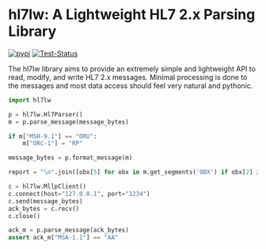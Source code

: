 # hl7lw: A Lightweight HL7 2.x Parsing Library

[![pypi](https://img.shields.io/pypi/v/hl7lw)](https://pypi.org/project/hl7lw/)
[![Test-Status](https://github.com/acv/hl7lw/actions/workflows/python-app.yml/badge.svg?branch=main)](https://github.com/acv/hl7lw/actions/workflows/python-app.yml)

The hl7lw library aims to provide an extremely simple and lightweight
API to read, modify, and write HL7 2.x messages. Minimal processing is
done to the messages and most data access should feel very natural and
pythonic.

```Python
import hl7lw

p = hl7lw.Hl7Parser()
m = p.parse_message(message_bytes)

if m["MSH-9.1"] == "ORU":
    m["ORC-1"] = "RP"

message_bytes = p.format_message(m)

report = "\n".join([obx[5] for obx in m.get_segments('OBX') if obx[2] in ('TX', 'FT', 'ST')])

c = hl7lw.MllpClient()
c.connect(host="127.0.0.1", port="1234")
c.send(message_bytes)
ack_bytes = c.recv()
c.close()

ack_m = p.parse_message(ack_bytes)
assert ack_m["MSA-1.1"] == "AA"

```
